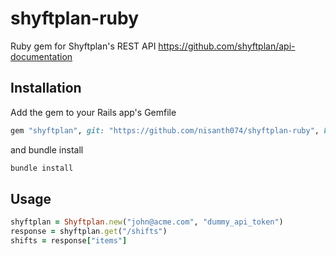 # shyftplan-ruby

Ruby gem for Shyftplan's REST API https://github.com/shyftplan/api-documentation

## Installation

Add the gem to your Rails app's Gemfile

```ruby
gem "shyftplan", git: "https://github.com/nisanth074/shyftplan-ruby", branch: "main"
```

and bundle install

```bash
bundle install
```

## Usage

```ruby
shyftplan = Shyftplan.new("john@acme.com", "dummy_api_token")
response = shyftplan.get("/shifts")
shifts = response["items"]
```
